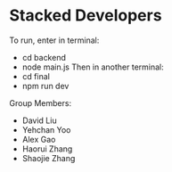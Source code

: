 # Stacked Developers

To run, enter in terminal:
 - cd backend
 - node main.js
Then in another terminal:
 - cd final
 - npm run dev

Group Members:
 - David Liu
 - Yehchan Yoo
 - Alex Gao
 - Haorui Zhang
 - Shaojie Zhang

